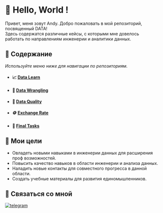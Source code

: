 # 👋 Hello, World !
Привет, меня зовут Andy. Добро пожаловать в мой репозиторий, посвященный DATA!  
Здесь содержатся различные кейсы, с которыми мне довелось работать по направлениям инженерии и аналитики данных.

## 📜 Содержание
_Используйте меню ниже для навигации по репозиториям._

- #### 📈 [Data Learn](https://github.com/adrianhel/datalearn/)
- #### 🌱 [Data Wrangling](https://github.com/adrianhel/data_wrangling_exercises)
- #### 🔎 [Data Quality](https://github.com/adrianhel/data_quality)
- #### 🪙 [Exchange Rate](https://github.com/adrianhel/exchange_rate)
- #### 🧩 [Final Tasks](https://github.com/adrianhel/final_tasks)

## 🎯 Мои цели
- Овладеть новыми навыками в инженерии данных для расширения проф возможностей.
- Повысить качество навыков в области инженерии и анализа данных.
- Наладить новые контакты для совместного прогресса в данной области.
- Создать учебные материалы для развития единомышленников.

## 🤝 Связаться со мной
[![telegram](https://img.shields.io/badge/telegram-adrianhel-blue?logo=telegram)](https://t.me/adrianhel)